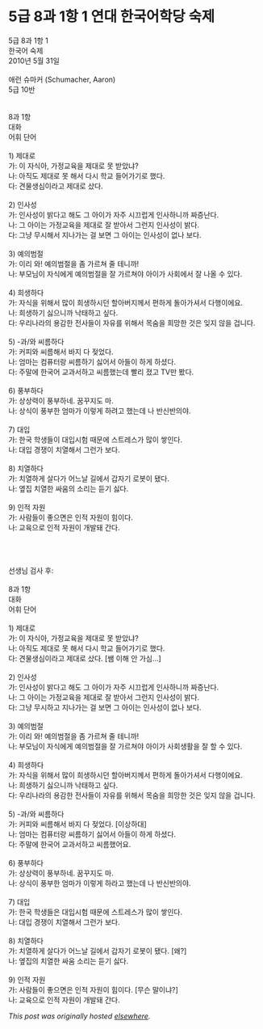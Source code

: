 # 5급 8과 1항 1 연대 한국어학당 숙제

<div>
<p>5&#44553; 8&#44284; 1&#54637; 1<br>&#54620;&#44397;&#50612; &#49689;&#51228;<br>2010&#45380; 5&#50900; 31&#51068;<br><br>&#50528;&#47088; &#49800;&#47560;&#52964; (Schumacher, Aaron)<br>5&#44553; 10&#48152;<br><br><br>8&#44284; 1&#54637;<br>&#45824;&#54868;<br>&#50612;&#55064; &#45800;&#50612;<br><br>1) &#51228;&#45824;&#47196;<br>&#44032;: &#51060; &#51088;&#49885;&#50500;, &#44032;&#51221;&#44368;&#50977;&#51012; &#51228;&#45824;&#47196; &#47803; &#48155;&#50520;&#45264;?<br>&#45208;: &#50500;&#51649;&#46020; &#51228;&#45824;&#47196; &#47803; &#54644;&#49436; &#45796;&#49884; &#54617;&#44368; &#46308;&#50612;&#44032;&#44592;&#47196; &#54664;&#45796;.<br>&#45796;: &#44204;&#47932;&#49373;&#49900;&#51060;&#46972;&#44256; &#51228;&#45824;&#47196; &#49344;&#45796;.<br><br>2) &#51064;&#49324;&#49457;<br>&#44032;: &#51064;&#49324;&#49457;&#51060; &#48157;&#45796;&#44256; &#54644;&#46020; &#44536; &#50500;&#51060;&#44032; &#51088;&#51452; &#49884;&#45124;&#47101;&#44172; &#51064;&#49324;&#54616;&#45768;&#44620; &#51676;&#51613;&#45212;&#45796;.<br>&#45208;: &#44536; &#50500;&#51060;&#45716; &#44032;&#51221;&#44368;&#50977;&#51012; &#51228;&#45824;&#47196; &#51096; &#48155;&#50500;&#49436; &#44536;&#47088;&#51648; &#51064;&#49324;&#49457;&#51060; &#48157;&#45796;.<br>&#45796;: &#44536;&#45285; &#47924;&#49884;&#54644;&#49436; &#51648;&#45208;&#44032;&#45716; &#44152; &#48372;&#47732; &#44536; &#50500;&#51060;&#45716; &#51064;&#49324;&#49457;&#51060; &#50630;&#45208; &#48372;&#45796;.<br><br>3) &#50696;&#51032;&#48276;&#51208;<br>&#44032;: &#51060;&#47532; &#50752;! &#50696;&#51032;&#48276;&#51208;&#51012; &#51328; &#44032;&#47476;&#52432; &#51460; &#53580;&#45768;&#44620;!<br>&#45208;: &#48512;&#47784;&#45784;&#51060; &#51088;&#49885;&#50640;&#44172; &#50696;&#51032;&#48276;&#51208;&#51012; &#51096; &#44032;&#47476;&#52432;&#50556; &#50500;&#51060;&#44032; &#49324;&#54924;&#50640;&#49436; &#51096; &#45208;&#50732; &#49688; &#51080;&#45796;.<br><br>4) &#55148;&#49373;&#54616;&#45796;<br>&#44032;: &#51088;&#49885;&#51012; &#50948;&#54644;&#49436; &#47566;&#51060; &#55148;&#49373;&#54616;&#49884;&#45912; &#54624;&#50500;&#48260;&#51648;&#44760;&#49436; &#54200;&#54616;&#44172; &#46028;&#50500;&#44032;&#49492;&#49436; &#45796;&#54665;&#51060;&#50640;&#50836;.<br>&#45208;: &#55148;&#49373;&#54616;&#44592; &#49899;&#51004;&#45768;&#44620; &#45209;&#53468;&#54616;&#44256; &#49910;&#45796;.<br>&#45796;: &#50864;&#47532;&#45208;&#46972;&#51032; &#50857;&#44048;&#54620; &#51204;&#49324;&#46308;&#51060; &#51088;&#50976;&#47484; &#50948;&#54644;&#49436; &#47785;&#49704;&#51012; &#55148;&#47581;&#54620; &#44163;&#51008; &#51082;&#51648; &#50506;&#51012; &#44161;&#45768;&#45796;.<br><br>5) -&#44284;/&#50752; &#50472;&#47492;&#54616;&#45796;<br>&#44032;: &#52964;&#54588;&#50752; &#50472;&#47492;&#54644;&#49436; &#48148;&#51648; &#45796; &#51222;&#50632;&#45796;.<br>&#45208;: &#50628;&#47560;&#45716; &#52980;&#54504;&#53552;&#46993; &#50472;&#47492;&#54616;&#44592; &#49899;&#50612;&#49436; &#50500;&#46308;&#51060; &#54616;&#44172; &#54616;&#49512;&#45796;.<br>&#45796;: &#51452;&#47568;&#50640; &#54620;&#44397;&#50612; &#44368;&#44284;&#49436;&#54616;&#44256; &#50472;&#47492;&#54664;&#45716;&#45936; &#48744;&#47532; &#51276;&#44256; TV&#47564; &#48420;&#45796;.<br><br>6) &#54413;&#48512;&#54616;&#45796;<br>&#44032;: &#49345;&#49345;&#47141;&#51060; &#54413;&#48512;&#54616;&#45348;. &#45000;&#44984;&#51648;&#46020; &#47560;.<br>&#45208;: &#49345;&#49885;&#51060; &#54413;&#48512;&#54620; &#50628;&#47560;&#44032; &#51060;&#47111;&#44172; &#54616;&#47140;&#44256; &#54664;&#45716;&#45936; &#45208; &#48152;&#49888;&#48152;&#51032;&#50556;.<br><br>7) &#45824;&#51077;<br>&#44032;: &#54620;&#44397; &#54617;&#49373;&#46308;&#51060; &#45824;&#51077;&#49884;&#54744; &#46412;&#47928;&#50640; &#49828;&#53944;&#47112;&#49828;&#44032; &#47566;&#51060; &#49939;&#51064;&#45796;.<br>&#45208;: &#45824;&#51077; &#44221;&#51137;&#51060; &#52824;&#50676;&#54644;&#49436; &#44536;&#47088;&#44032; &#48372;&#45796;.<br><br>8) &#52824;&#50676;&#54616;&#45796;<br>&#44032;: &#52824;&#50676;&#54616;&#44172; &#49332;&#45796;&#44032; &#50612;&#45712;&#45216; &#44600;&#50640;&#49436; &#44049;&#51088;&#44592; &#47196;&#48391;&#51060; &#46096;&#45796;.<br>&#45208;: &#50694;&#51665; &#52824;&#50676;&#54620; &#49912;&#50880;&#51032; &#49548;&#47532;&#45716; &#46307;&#44592; &#49899;&#45796;.<br><br>9) &#51064;&#51201; &#51088;&#50896;<br>&#44032;: &#49324;&#46988;&#46308;&#51060; &#51339;&#51004;&#47732;&#51008; &#51064;&#51201; &#51088;&#50896;&#51060; &#55192;&#51060;&#45796;.<br>&#45208;: &#44368;&#50977;&#51004;&#47196; &#51064;&#51201; &#51088;&#50896;&#51060; &#44060;&#48156;&#46076; &#44036;&#45796;.</p>
<div><br></div>
<div><br></div>
<div><br></div>
<div>&#49440;&#49373;&#45784; &#44160;&#49324; &#54980;:</div>
<div><br></div>
<div>8&#44284; 1&#54637;<br>&#45824;&#54868;<br>&#50612;&#55064; &#45800;&#50612;<br><br>1) &#51228;&#45824;&#47196;<br>&#44032;: &#51060; &#51088;&#49885;&#50500;, &#44032;&#51221;&#44368;&#50977;&#51012; &#51228;&#45824;&#47196; &#47803; &#48155;&#50520;&#45264;?<br>&#45208;: &#50500;&#51649;&#46020; &#51228;&#45824;&#47196; &#47803; &#54644;&#49436; &#45796;&#49884; &#54617;&#44368; &#46308;&#50612;&#44032;&#44592;&#47196; &#54664;&#45796;.<br>&#45796;: &#44204;&#47932;&#49373;&#49900;&#51060;&#46972;&#44256; &#51228;&#45824;&#47196; &#49344;&#45796;. [&#49956; &#51060;&#54644; &#50504; &#44032;&#49900;...]<br><br>2) &#51064;&#49324;&#49457;<br>&#44032;: &#51064;&#49324;&#49457;&#51060; &#48157;&#45796;&#44256; &#54644;&#46020; &#44536; &#50500;&#51060;&#44032; &#51088;&#51452; &#49884;&#45124;&#47101;&#44172; &#51064;&#49324;&#54616;&#45768;&#44620; &#51676;&#51613;&#45212;&#45796;.<br>&#45208;: &#44536; &#50500;&#51060;&#45716; &#44032;&#51221;&#44368;&#50977;&#51012; &#51228;&#45824;&#47196; &#51096; &#48155;&#50500;&#49436; &#44536;&#47088;&#51648; &#51064;&#49324;&#49457;&#51060; &#48157;&#45796;.<br>&#45796;: &#44536;&#45285; &#47924;&#49884;&#54616;&#44256; &#51648;&#45208;&#44032;&#45716; &#44152; &#48372;&#47732; &#44536; &#50500;&#51060;&#45716; &#51064;&#49324;&#49457;&#51060; &#50630;&#45208; &#48372;&#45796;.<br><br>3) &#50696;&#51032;&#48276;&#51208;<br>&#44032;: &#51060;&#47532; &#50752;! &#50696;&#51032;&#48276;&#51208;&#51012; &#51328; &#44032;&#47476;&#52432; &#51460; &#53580;&#45768;&#44620;!<br>&#45208;: &#48512;&#47784;&#45784;&#51060; &#51088;&#49885;&#50640;&#44172; &#50696;&#51032;&#48276;&#51208;&#51012; &#51096; &#44032;&#47476;&#52432;&#50556; &#50500;&#51060;&#44032; &#49324;&#54924;&#49373;&#54876;&#51012; &#51096; &#54624; &#49688; &#51080;&#45796;.<br><br>4) &#55148;&#49373;&#54616;&#45796;<br>&#44032;: &#51088;&#49885;&#51012; &#50948;&#54644;&#49436; &#47566;&#51060; &#55148;&#49373;&#54616;&#49884;&#45912; &#54624;&#50500;&#48260;&#51648;&#44760;&#49436; &#54200;&#54616;&#44172; &#46028;&#50500;&#44032;&#49492;&#49436; &#45796;&#54665;&#51060;&#50640;&#50836;.<br>&#45208;: &#55148;&#49373;&#54616;&#44592; &#49899;&#51004;&#45768;&#44620; &#45209;&#53468;&#54616;&#44256; &#49910;&#45796;.<br>&#45796;: &#50864;&#47532;&#45208;&#46972;&#51032; &#50857;&#44048;&#54620; &#51204;&#49324;&#46308;&#51060; &#51088;&#50976;&#47484; &#50948;&#54644;&#49436; &#47785;&#49704;&#51012; &#55148;&#47581;&#54620; &#44163;&#51008; &#51082;&#51648; &#50506;&#51012; &#44161;&#45768;&#45796;.<br><br>5) -&#44284;/&#50752; &#50472;&#47492;&#54616;&#45796;<br>&#44032;: &#52964;&#54588;&#50752; &#50472;&#47492;&#54644;&#49436; &#48148;&#51648; &#45796; &#51222;&#50632;&#45796;. [&#51060;&#49345;&#54616;&#45824;]<br>&#45208;: &#50628;&#47560;&#45716; &#52980;&#54504;&#53552;&#46993; &#50472;&#47492;&#54616;&#44592; &#49899;&#50612;&#49436; &#50500;&#46308;&#51060; &#54616;&#44172; &#54616;&#49512;&#45796;.<br>&#45796;: &#51452;&#47568;&#50640; &#54620;&#44397;&#50612; &#44368;&#44284;&#49436;&#54616;&#44256; &#50472;&#47492;&#54664;&#50612;&#50836;.<br><br>6) &#54413;&#48512;&#54616;&#45796;<br>&#44032;: &#49345;&#49345;&#47141;&#51060; &#54413;&#48512;&#54616;&#45348;. &#45000;&#44984;&#51648;&#46020; &#47560;.<br>&#45208;: &#49345;&#49885;&#51060; &#54413;&#48512;&#54620; &#50628;&#47560;&#44032; &#51060;&#47111;&#44172; &#54616;&#46972;&#44256; &#54664;&#45716;&#45936; &#45208; &#48152;&#49888;&#48152;&#51032;&#50556;.<br><br>7) &#45824;&#51077;<br>&#44032;: &#54620;&#44397; &#54617;&#49373;&#46308;&#51008; &#45824;&#51077;&#49884;&#54744; &#46412;&#47928;&#50640; &#49828;&#53944;&#47112;&#49828;&#44032; &#47566;&#51060; &#49939;&#51064;&#45796;.<br>&#45208;: &#45824;&#51077; &#44221;&#51137;&#51060; &#52824;&#50676;&#54644;&#49436; &#44536;&#47088;&#44032; &#48372;&#45796;.<br><br>8) &#52824;&#50676;&#54616;&#45796;<br>&#44032;: &#52824;&#50676;&#54616;&#44172; &#49332;&#45796;&#44032; &#50612;&#45712;&#45216; &#44600;&#50640;&#49436; &#44049;&#51088;&#44592; &#47196;&#48391;&#51060; &#46096;&#45796;. [&#50780;?]<br>&#45208;: &#50694;&#51665;&#51032; &#52824;&#50676;&#54620; &#49912;&#50880; &#49548;&#47532;&#45716; &#46307;&#44592; &#49899;&#45796;.<br><br>9) &#51064;&#51201; &#51088;&#50896;<br>&#44032;: &#49324;&#46988;&#46308;&#51060; &#51339;&#51004;&#47732;&#51008; &#51064;&#51201; &#51088;&#50896;&#51060; &#55192;&#51060;&#45796;. [&#47924;&#49832; &#47568;&#51060;&#45264;?]<br>&#45208;: &#44368;&#50977;&#51004;&#47196; &#51064;&#51201; &#51088;&#50896;&#51060; &#44060;&#48156;&#46076; &#44036;&#45796;.</div>
</div>


*This post was originally hosted [elsewhere](http://planspace.blogspot.com/2010/05/5-8-1-1.html).*
